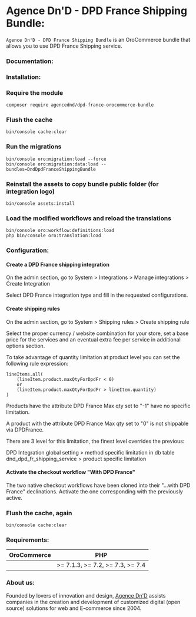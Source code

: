 # Agence Dn'D - DPD France Shipping Bundle:

`Agence Dn'D - DPD France Shipping Bundle` is an OroCommerce bundle that allows you to use DPD France Shipping service.

### Documentation:


### Installation:
### Require the module
```composer require agencednd/dpd-france-orocommerce-bundle```

### Flush the cache
```bin/console cache:clear```

### Run the migrations
```
bin/console oro:migration:load --force
bin/console oro:migration:data:load --bundles=DndDpdFranceShippingBundle
```

### Reinstall the assets to copy bundle public folder (for integration logo)
```bin/console assets:install```


### Load the modified workflows and reload the translations

```
bin/console oro:workflow:definitions:load
php bin/console oro:translation:load
```


### Configuration:

#### Create a DPD France shipping integration

On the admin section, go to System > Integrations > Manage integrations > Create Integration

Select DPD France integration type and fill in the requested configurations.

#### Create shipping rules

On the admin section, go to System > Shipping rules > Create shipping rule

Select the proper currency / website combination for your store, set a base price for the services and an eventual extra fee per service in additional options section.

To take advantage of quantity limitation at product level you can set the following rule expression:

```
lineItems.all(
    (lineItem.product.maxQtyForDpdFr < 0)
    or
    (lineItem.product.maxQtyForDpdFr > lineItem.quantity)
)
```

Products have the attribute DPD France Max qty set to "-1" have no specific limitation.

A product with the attribute DPD France Max qty set to "0" is not shippable via DPDFrance.

There are 3 level for this limitation, the finest level overrides the previous:

DPD Integration global setting > method specific limitation in db table dnd_dpd_fr_shipping_service > product specific limitation

#### Activate the checkout workflow "With DPD France"

The two native checkout workflows have been cloned into their "...with DPD France" declinations. Activate the one corresponding with the previously active.

### Flush the cache, again

```bin/console cache:clear```


### Requirements:

| OroCommerce           | PHP                               |
| :---------------------| :--------------------------------:|
|                       | \>= 7.1.3, >= 7.2, >= 7.3, >= 7.4 |

### About us:

Founded by lovers of innovation and design, [Agence Dn'D](https://www.dnd.fr) assists companies in the creation and development of customized digital (open source) solutions for web and E-commerce since 2004.

